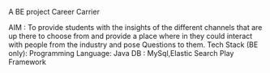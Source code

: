 A BE project Career Carrier 




AIM : To provide students with the insights of the different channels that are up there to choose from and provide a place where in they could interact with people from the industry and pose Questions to them.
Tech Stack (BE only): 
  Programming Language: Java
  DB : MySql,Elastic Search
  Play Framework
  
